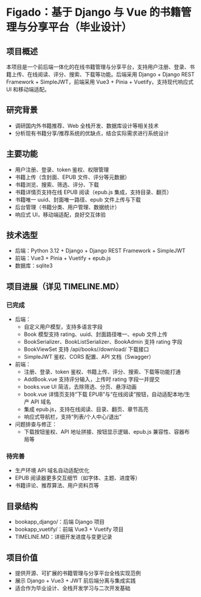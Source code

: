 # Figado：基于 Django 与 Vue 的书籍管理与分享平台（毕业设计）

## 项目概述

本项目是一个前后端一体化的在线书籍管理与分享平台，支持用户注册、登录、书籍上传、在线阅读、评分、搜索、下载等功能。后端采用 Django + Django REST Framework + SimpleJWT，前端采用 Vue3 + Pinia + Vuetify，支持现代响应式 UI 和移动端适配。

## 研究背景

- 调研国内外书籍推荐、Web 全栈开发、数据库设计等相关技术
- 分析现有书籍分享/推荐系统的优缺点，结合实际需求进行系统设计

## 主要功能

- 用户注册、登录、token 鉴权、权限管理
- 书籍上传（含封面、EPUB 文件、评分等元数据）
- 书籍浏览、搜索、筛选、评分、下载
- 书籍详情页支持在线 EPUB 阅读（epub.js 集成，支持目录、翻页）
- 书籍唯一 uuid、封面唯一路径、epub 文件上传与下载
- 后台管理（书籍分类、用户管理、数据统计）
- 响应式 UI，移动端适配，良好交互体验

## 技术选型

- 后端：Python 3.12 + Django + Django REST Framework + SimpleJWT
- 前端：Vue3 + Pinia + Vuetify + epub.js
- 数据库：sqlite3

## 项目进展（详见 TIMELINE.MD）

### 已完成

- 后端：
  - 自定义用户模型，支持多语言字段
  - Book 模型支持 rating、uuid、封面路径唯一、epub 文件上传
  - BookSerializer、BookListSerializer、BookAdmin 支持 rating 字段
  - BookViewSet 支持 /api/books/<id>/download/ 下载接口
  - SimpleJWT 鉴权、CORS 配置、API 文档（Swagger）
- 前端：
  - 注册、登录、token 鉴权、书籍上传、评分、搜索、下载等功能打通
  - AddBook.vue 支持评分输入，上传时 rating 字段一并提交
  - books.vue UI 简洁，去除筛选、分页、悬浮动画
  - book.vue 详情页支持“下载 EPUB”与“在线阅读”按钮，自动适配本地/生产 API 域名
  - 集成 epub.js，支持在线阅读、目录、翻页、章节高亮
  - 响应式导航栏，支持“列表/个人中心/退出”
- 问题排查与修正：
  - 下载按钮鉴权、API 地址拼接、按钮显示逻辑、epub.js 兼容性、容器布局等

### 待完善

- 生产环境 API 域名自动适配优化
- EPUB 阅读器更多交互细节（如字体、主题、进度等）
- 书籍评论、推荐算法、用户资料页等

## 目录结构

- bookapp_django/：后端 Django 项目
- bookapp_vuetify/：前端 Vue3 + Vuetify 项目
- TIMELINE.MD：详细开发进度与变更记录

## 项目价值

- 提供开源、可扩展的书籍管理与分享平台全栈实现范例
- 展示 Django + Vue3 + JWT 前后端分离与集成实践
- 适合作为毕业设计、全栈开发学习与二次开发基础
